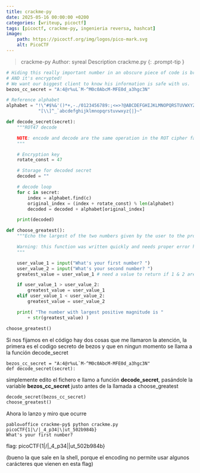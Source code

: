 ```yaml
---
title: crackme-py
date: 2025-05-16 00:00:00 +0200
categories: [writeup, picoctf]
tags: [picoctf, crackme-py, ingenieria reversa, hashcat]     
image:
    path: https://picoctf.org/img/logos/pico-mark.svg
    alt: PicoCTF
---
```


>crackme-py
Author: syreal
Description
crackme.py
{: .prompt-tip }


``` python
# Hiding this really important number in an obscure piece of code is brilliant!
# AND it's encrypted!
# We want our biggest client to know his information is safe with us.
bezos_cc_secret = "A:4@r%uL`M-^M0c0AbcM-MFE0d_a3hgc3N"

# Reference alphabet
alphabet = "!\"#$%&'()*+,-./0123456789:;<=>?@ABCDEFGHIJKLMNOPQRSTUVWXYZ"+ \
            "[\\]^_`abcdefghijklmnopqrstuvwxyz{|}~"

def decode_secret(secret):
    """ROT47 decode

    NOTE: encode and decode are the same operation in the ROT cipher family.
    """

    # Encryption key
    rotate_const = 47

    # Storage for decoded secret
    decoded = ""

    # decode loop
    for c in secret:
        index = alphabet.find(c)
        original_index = (index + rotate_const) % len(alphabet)
        decoded = decoded + alphabet[original_index]

    print(decoded)

def choose_greatest():
    """Echo the largest of the two numbers given by the user to the program

    Warning: this function was written quickly and needs proper error handling
    """

    user_value_1 = input("What's your first number? ")
    user_value_2 = input("What's your second number? ")
    greatest_value = user_value_1 # need a value to return if 1 & 2 are equal

    if user_value_1 > user_value_2:
        greatest_value = user_value_1
    elif user_value_1 < user_value_2:
        greatest_value = user_value_2

    print( "The number with largest positive magnitude is "
        + str(greatest_value) )

choose_greatest()

```

Si nos fijamos en el código hay dos cosas que me llamaron la atención, la primera es el codigo secreto de bezos y que en ningun momento se llama a la función decode_secret
```
bezos_cc_secret = "A:4@r%uL`M-^M0c0AbcM-MFE0d_a3hgc3N"
def decode_secret(secret):
```

simplemente edito el fichero e llamo a función __decode_secret__, pasándole la variable __bezos_cc_secret__  justo antes de la llamada a choose_greatest

``` python
decode_secret(bezos_cc_secret)
choose_greatest()
```
Ahora lo lanzo y miro que ocurre

``` shell
pablo☠office crackme-py$ python crackme.py
picoCTF{1|\/|_4_p34|\|ut_502b984b}
What's your first number? 
```

flag: picoCTF{1|\/|_4_p34|\|ut_502b984b}

(bueno la que sale en la shell, porque el encoding no permite usar algunos carácteres que vienen en esta flag)